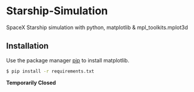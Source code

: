 # Starship-Simulation
SpaceX Starship simulation with python, matplotlib &amp; mpl_toolkits.mplot3d

## Installation

Use the package manager [pip](https://pip.pypa.io/en/stable/) to install matplotlib.

```bash
$ pip install -r requirements.txt
```

**Temporarily Closed**
